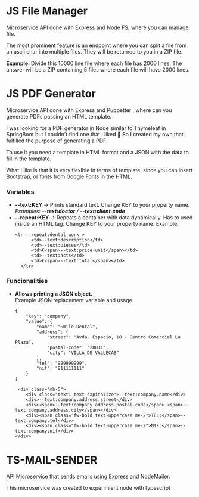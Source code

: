 

# JS File Manager
Microservice API done with Express and Node FS, where you can manage file.

The most prominent feature is an endpoint where you can split a file from an ascii char into multiple files. They will be returned to you in a ZIP file.

<strong>Example: </strong> Divide this 10000 line file where each file has 2000 lines. The answer will be a ZIP containing 5 files where each file will have 2000 lines.

# JS PDF Generator
Microservice API done with Express and Puppetter , where can you generate PDFs passing an HTML template.

I was looking for a PDF generator in Node similar to Thymeleaf in SpringBoot but I couldn't find one that I liked 🥲
So I created my own that fulfilled the purpose of generating a PDF.

To use it you need a template in HTML format and a JSON with the data to fill in the template.

What I like is that it is very flexible in terms of template, since you can insert Bootstrap, or fonts from Google Fonts in the HTML.

<h3>Variables</h3>
<ul>
  <li><b> --text:KEY </b> -> Prints standard text. Change KEY to your property name. <i>Examples: <b>--text:doctor</b> / <b>--text:client.code</b></i></li>
  <li><b> --repeat:KEY </b> -> Repeats a container with data dynamically. Has to used inside an HTML tag. Change KEY to your property name. Example:
    
    <tr --repeat:dental-work >
          <td>--text:description</td>
          <td>--text:pieces</td>
          <td>€<span>--text:price-unit</span></td>
          <td>--text:acts</td>
          <td>€<span>--text:total</span></td>
      </tr>
     
  </li>
</ul>
<h3>Funcionalities</h3>
<ul>
  <li>
    <p><b>Allows printing a JSON object. </b><br/>Example JSON replacement variable and usage.</p>

    {
        "key": "company",
        "value": {
            "name": "Smile Dental",
            "address": {
                "street": "Avda. Espacio, 18 - Centro Comercial La Plaza",
                "postal-code": "28031",
                "city": "VILLA DE VALLECAS"
            },
            "tel": "999999999",
            "nif": "B11111111"
        }
    }
 
     <div class="mb-5">
        <div class="text1 text-capitalize">--text:company.name</div>
        <div>--text:company.address.street</div>
        <div><span>--text:company.address.postal-code</span> <span>--text:company.address.city</span></div>
        <div><span class="fw-bold text-uppercase me-2">TEL:</span>--text:company.tel</div>
        <div><span class="fw-bold text-uppercase me-2">NIF:</span>--text:company.nif</div>
    </div>

  </li>
</ul>

# TS-MAIL-SENDER
API Microservice that sends emails using Express and NodeMailer. 

This microservice was created to experimient node with typescript

